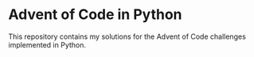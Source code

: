 # Advent of Code in Python

This repository contains my solutions for the Advent of Code challenges implemented in Python.


